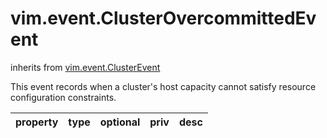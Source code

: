 vim.event.ClusterOvercommittedEvent
===================================
inherits from [vim.event.ClusterEvent](docs/vim.event.ClusterEvent.md)


This event records when a cluster's host capacity cannot satisfy resource  configuration constraints.

| property | type | optional | priv | desc |
|:---------|:-----|:---------|:-----|:-----|


